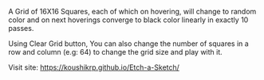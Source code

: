 A Grid of 16X16 Squares, each of which on hovering, will change to random color and on next hoverings converge to black color linearly in exactly 10 passes.

Using Clear Grid button, You can also change the number of squares in a row and column (e.g: 64) to change the grid size and play with it.

Visit site: https://koushikrp.github.io/Etch-a-Sketch/
